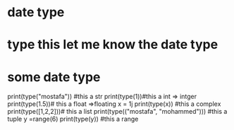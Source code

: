 # date type 
# type this let me know the date type
# some date type

print(type("mostafa")) #this a str
print(type(1))#this a int => intger
print(type(1.5))# this a float =>floating
x = 1j
print(type(x)) #this  a complex
print(type([1,2,2]))# this a list
print(type(("mostafa", "mohammed"))) #this a tuple
y =range(6)
print(type(y)) #this a range
